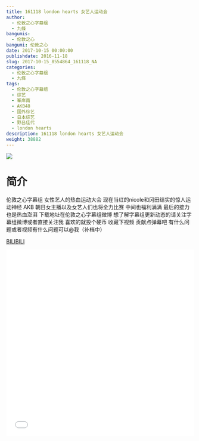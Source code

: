 ```yaml
---
title: 161118 london hearts 女艺人运动会
author: 
  - 伦敦之心字幕组
  - 九條
bangumis: 
  - 伦敦之心
bangumi: 伦敦之心
date: 2017-10-15 00:00:00
publishdate: 2016-11-18
slug: 2017-10-15_8554864_161118_NA
categories: 
  - 伦敦之心字幕组
  - 九條
tags: 
  - 伦敦之心字幕组
  - 综艺
  - 峯岸南
  - AKB48
  - 国外综艺
  - 日本综艺
  - 野吕佳代
  - london hearts
description: 161118 london hearts 女艺人运动会
weight: 38882
---
```


![](https://i.imgur.com/UKlZvf4.jpg)

# 简介  
伦敦之心字幕组 女性艺人的热血运动大会 现在当红的nicole和冈田结实的惊人运动神经 AKB 朝日女主播以及女艺人们也将全力比赛 中间也福利满满 最后的接力也是热血澎湃 下载地址在伦敦之心字幕组微博 想了解字幕组更新动态的请关注字幕组微博或者直接关注我 喜欢的就投个硬币 收藏下视频 贡献点弹幕吧 有什么问题或者视频有什么问题可以@我（补档中）

  [BILIBILI](https://www.bilibili.com/video/av8554864/)


  <iframe src="//www.bilibili.com/html/html5player.html?cid=14085632&aid=8554864" width="100%" height="500" frameborder="0" allowfullscreen="allowfullscreen"></iframe>
